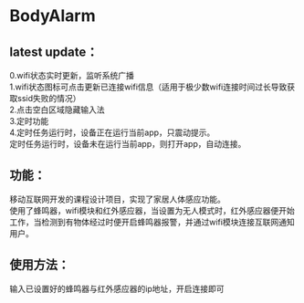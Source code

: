 # BodyAlarm
## latest update：
0.wifi状态实时更新，监听系统广播<br>
1.wifi状态图标可点击更新已连接wifi信息（适用于极少数wifi连接时间过长导致获取ssid失败的情况）<br>
2.点击空白区域隐藏输入法<br>
3.定时功能<br>
4.定时任务运行时，设备正在运行当前app，只震动提示。<br>
定时任务运行时，设备未在运行当前app，则打开app，自动连接。<br>

## 功能：
移动互联网开发的课程设计项目，实现了家居人体感应功能。<br>
使用了蜂鸣器，wifi模块和红外感应器，当设置为无人模式时，红外感应器便开始工作，当检测到有物体经过时便开启蜂鸣器报警，并通过wifi模块连接互联网通知用户。<br>

## 使用方法：
输入已设置好的蜂鸣器与红外感应器的ip地址，开启连接即可
